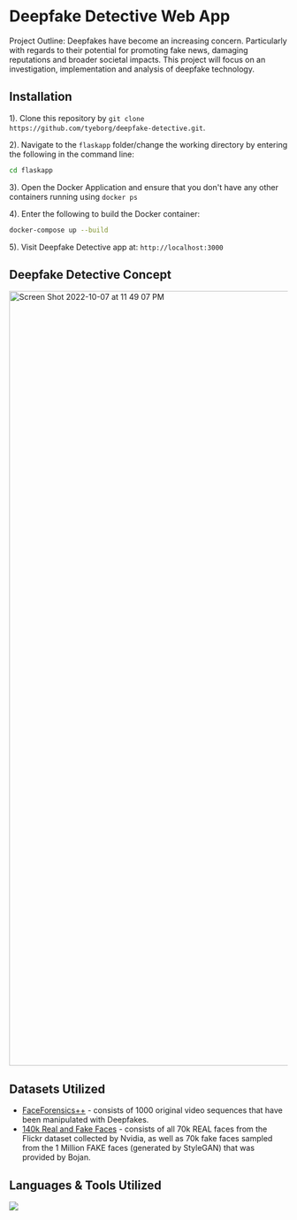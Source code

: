 # Deepfake Detective Web App

Project Outline: Deepfakes have become an increasing concern. Particularly with regards to their potential for promoting fake news, damaging reputations and broader societal impacts. This project will focus on an investigation, implementation and analysis of deepfake technology.

## Installation
1). Clone this repository by `git clone https://github.com/tyeborg/deepfake-detective.git`.

2). Navigate to the `flaskapp` folder/change the working directory by entering the following in the command line: 
```bash
cd flaskapp
```
3). Open the Docker Application and ensure that you don't have any other containers running using `docker ps`

4). Enter the following to build the Docker container:
```bash
docker-compose up --build
```
5). Visit Deepfake Detective app at: `http://localhost:3000`

## Deepfake Detective Concept
<img width="1401" alt="Screen Shot 2022-10-07 at 11 49 07 PM" src="https://user-images.githubusercontent.com/96035297/194673110-b8b3e1cf-a195-4fed-8712-88fa6c0be4bb.png">

## Datasets Utilized
* [FaceForensics++][1] - consists of 1000 original video sequences that have been manipulated with Deepfakes.
* [140k Real and Fake Faces][2] - consists of all 70k REAL faces from the Flickr dataset collected by Nvidia, as well as 70k fake faces sampled from the 1 Million FAKE faces (generated by StyleGAN) that was provided by Bojan.

[1]: https://www.kaggle.com/datasets/sorokin/faceforensics
[2]: https://www.kaggle.com/datasets/xhlulu/140k-real-and-fake-faces

## Languages & Tools Utilized

<p float="left">
  <a href="https://skillicons.dev">
    <img src="https://skillicons.dev/icons?i=js,python,flask,html,css,docker,git,vscode" />
  </a>
</p>
